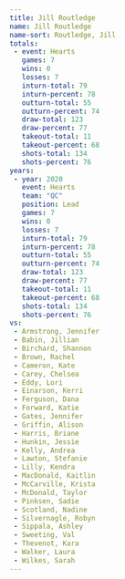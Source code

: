```yaml
---
title: Jill Routledge
name: Jill Routledge
name-sort: Routledge, Jill
totals:
 - event: Hearts
   games: 7
   wins: 0
   losses: 7
   inturn-total: 79
   inturn-percent: 78
   outturn-total: 55
   outturn-percent: 74
   draw-total: 123
   draw-percent: 77
   takeout-total: 11
   takeout-percent: 68
   shots-total: 134
   shots-percent: 76
years:
 - year: 2020
   event: Hearts
   team: "QC"
   position: Lead
   games: 7
   wins: 0
   losses: 7
   inturn-total: 79
   inturn-percent: 78
   outturn-total: 55
   outturn-percent: 74
   draw-total: 123
   draw-percent: 77
   takeout-total: 11
   takeout-percent: 68
   shots-total: 134
   shots-percent: 76
vs:
 - Armstrong, Jennifer
 - Babin, Jillian
 - Birchard, Shannon
 - Brown, Rachel
 - Cameron, Kate
 - Carey, Chelsea
 - Eddy, Lori
 - Einarson, Kerri
 - Ferguson, Dana
 - Forward, Katie
 - Gates, Jennifer
 - Griffin, Alison
 - Harris, Briane
 - Hunkin, Jessie
 - Kelly, Andrea
 - Lawton, Stefanie
 - Lilly, Kendra
 - MacDonald, Kaitlin
 - McCarville, Krista
 - McDonald, Taylor
 - Pinksen, Sadie
 - Scotland, Nadine
 - Silvernagle, Robyn
 - Sippala, Ashley
 - Sweeting, Val
 - Thevenot, Kara
 - Walker, Laura
 - Wilkes, Sarah
---
```

